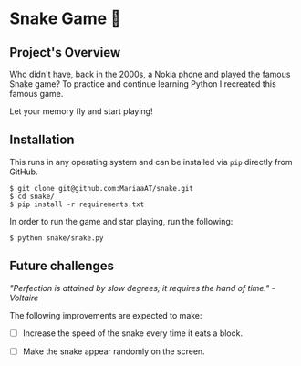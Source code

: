 # Snake Game 🐍
## Project's Overview

Who didn't have, back in the 2000s, a Nokia phone and played the famous Snake game? To practice and continue learning Python 
I recreated this famous game. 

Let your memory fly and start playing!

## Installation

This runs in any operating system and can be installed via `pip` directly from GitHub.

```
$ git clone git@github.com:MariaaAT/snake.git
$ cd snake/
$ pip install -r requirements.txt
```

In order to run the game and star playing, run the following:

```
$ python snake/snake.py
```

## Future challenges

*"Perfection is attained by slow degrees; it requires the hand of time."*
                                                                        - *Voltaire*

The following improvements are expected to make:
- [ ] Increase the speed of the snake every time it eats a block.
- [ ] Make the snake appear randomly on the screen.




